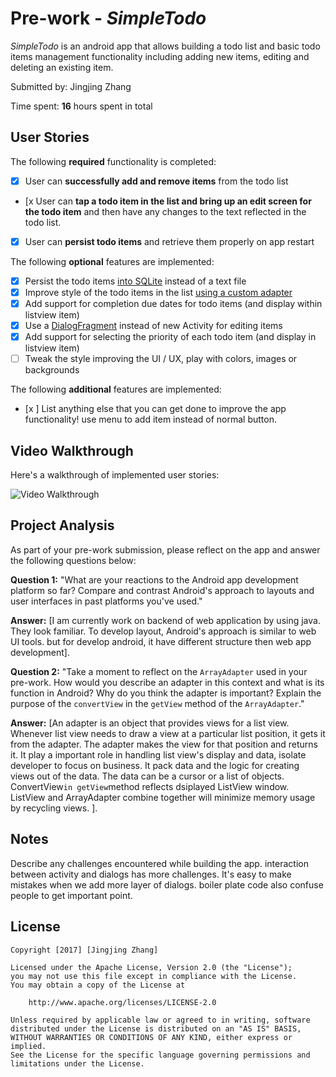 # Pre-work - *SimpleTodo*

*SimpleTodo* is an android app that allows building a todo list and basic todo items management functionality including adding new items, editing and deleting an existing item.

Submitted by: Jingjing Zhang

Time spent: **16** hours spent in total

## User Stories

The following **required** functionality is completed:

* [x] User can **successfully add and remove items** from the todo list
* [x User can **tap a todo item in the list and bring up an edit screen for the todo item** and then have any changes to the text reflected in the todo list.
* [x] User can **persist todo items** and retrieve them properly on app restart

The following **optional** features are implemented:

* [x] Persist the todo items [into SQLite](http://guides.codepath.com/android/Persisting-Data-to-the-Device#sqlite) instead of a text file
* [x] Improve style of the todo items in the list [using a custom adapter](http://guides.codepath.com/android/Using-an-ArrayAdapter-with-ListView)
* [x] Add support for completion due dates for todo items (and display within listview item)
* [x] Use a [DialogFragment](http://guides.codepath.com/android/Using-DialogFragment) instead of new Activity for editing items
* [x] Add support for selecting the priority of each todo item (and display in listview item)
* [ ] Tweak the style improving the UI / UX, play with colors, images or backgrounds

The following **additional** features are implemented:

* [x ] List anything else that you can get done to improve the app functionality!
use menu to add item instead of normal button.

## Video Walkthrough

Here's a walkthrough of implemented user stories:

<img src='http://imgur.com/OjWhPoP' title='Video Walkthrough' width='' alt='Video Walkthrough' />

## Project Analysis

As part of your pre-work submission, please reflect on the app and answer the following questions below:

**Question 1:** "What are your reactions to the Android app development platform so far? Compare and contrast Android's approach to layouts and user interfaces in past platforms you've used."

**Answer:** [I am currently work on backend of web application by using java. They look familiar.  To develop layout, Android's approach is similar to web UI tools. but for develop android, it have different structure then web app development].

**Question 2:** "Take a moment to reflect on the `ArrayAdapter` used in your pre-work. How would you describe an adapter in this context and what is its function in Android? Why do you think the adapter is important? Explain the purpose of the `convertView` in the `getView` method of the `ArrayAdapter`."

**Answer:** [An adapter is an object that provides views for a list view. Whenever list view needs to draw a view at a particular list position, it gets it from the adapter. The adapter makes the view for that position and returns it. It play a important role in handling list view's display and data, isolate developer to focus on business. It pack data and the logic for creating views out of the data. The data can be a cursor or a list of objects. ConvertView`in getView`method reflects dsiplayed ListView window. ListView and ArrayAdapter combine together will minimize memory usage by recycling views.
].

## Notes

Describe any challenges encountered while building the app.
interaction between activity and dialogs has more challenges. It's easy to make mistakes when we add more layer of dialogs.
boiler plate code also confuse people to get important point.

## License

    Copyright [2017] [Jingjing Zhang]

    Licensed under the Apache License, Version 2.0 (the "License");
    you may not use this file except in compliance with the License.
    You may obtain a copy of the License at

        http://www.apache.org/licenses/LICENSE-2.0

    Unless required by applicable law or agreed to in writing, software
    distributed under the License is distributed on an "AS IS" BASIS,
    WITHOUT WARRANTIES OR CONDITIONS OF ANY KIND, either express or implied.
    See the License for the specific language governing permissions and
    limitations under the License.
